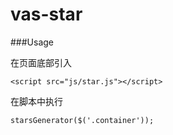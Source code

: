 vas-star
=========
###Usage

在页面底部引入
```
<script src="js/star.js"></script>
```
在脚本中执行
```
starsGenerator($('.container'));
```
